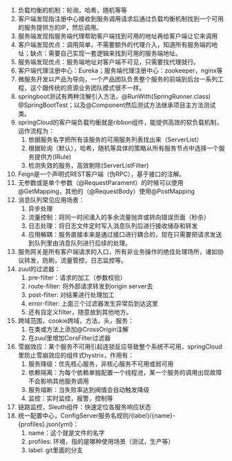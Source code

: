 1. 负载均衡的机制：轮询，哈希，随机等等
2. 客户端发现指注册中心接收到服务调用请求后通过负载均衡机制找到一个可用的服务提供方的IP，然后调用。
3. 服务端发现指服务端代理帮助客户端找到可用的地址再给客户端让它来调用
4. 客户端发现优点：调用简单，不需要额外的代理介入，知道所有服务端的地址；缺点：需要自己实现一套逻辑来找到可用的服务端地址。
5. 服务端发现优点：服务端地址对客户端不可见，只需要找代理就行。
6. 客户端代理注册中心：Eureka；服务端代理注册中心：zookeeper，nginx等
7. 微服务开发以产品为导向，一个产品团队负责整个服务的前端到后台一系列工程，这个跟传统的资源业务团队模式很不一样。
8. springboot测试有两种注解引入方法，@RunWith(SpringRunner.class) @SpringBootTest；以及@Component然后测试方法继承项目主方法测试类。
9. springCloud的客户端负载均衡就是ribbon组件，能提供高效的软负载机制，运作流程为：
    1. 依据服务名字把所有该服务的可用服务列表找出来（ServerList）
    2. 根据轮询（默认），哈希，随机等具体的策略从所有服务节点中选择一个服务提供方(IRule)
    3. 检测失效的服务，高效剔除(ServerListFilter)
10. Feign是一个声明式REST客户端（伪RPC），基于接口的注解。
11. 无参数或是单个参数（@RequestParament）的时候可以使用@GetMapping，其他的（@RequestBody）使用@PostMapping
12. 消息队列常见应用场景：
    1. 异步处理
    2. 流量控制：将同一时间涌入的多余流量抛弃或转向错误页面（秒杀）
    3. 日志处理：将日志文件定时写入消息队列后进行接收储存和转发
    4. 应用解耦：服务直接本来是通过接口进行耦合的，现在只需要把请求发送到队列里由消息队列进行后续的处理。
13. 服务网关是所有客户端请求的入口，所有非业务操作的绝佳处理场所，诸如协议转发，防刷，流量管控，日志监控等。
14. zuul的过滤器：
    1. pre-filter：请求的加工（参数校验）
    2. route-filter: 将外部请求转发到origin server去
    3. post-filter: 对结果进行处理加工
    4. error-filter: 上面三个过滤器发生异常后到达这里
    5. 还有自定义filter，随意放到其他地方。
15. 跨域范围，cookie跨域，方法，头，服务：
    1. 在类或方法上添加@CrossOrigin注解
    2. 在zuul里增加CorsFilter过滤器
16. 雪崩效应：某个服务不可用引起连锁反应导致整个系统不可用，springCloud里防止雪崩效应的组件式hystrix，作用有：
    1. 服务降级：优先核心服务，非核心服务不可用或弱可用
    2. 依赖隔离：为每个依赖单独配置一个线程池，某一个服务的调用出现故障不会影响其他服务调用
    3. 服务熔断：当失败率达到阀值会自动触发降级
    4. 监控：实时监控，报警，控制等
17. 链路监控，Sleuth组件：快速定位各服务响应状态
18. 统一配置中心，ConfigServer服务名规则/{label}/{name}-{profiles}.json(yml)：
    1. name：这个就是文件的名字
    2. profiles: 环境，指的是哪种使用场景（测试，生产等）
    3. label: git里面的分支